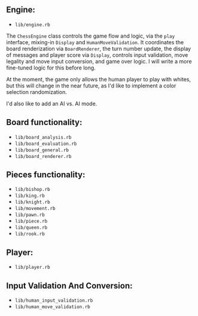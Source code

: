 ## Engine:
  - `lib/engine.rb`

The `ChessEngine` class controls the game flow and logic, via the `play` interface, mixing-in `Display` and `HumanMoveValidation`. It coordinates the board renderization via `BoardRenderer`, the turn number update, the display of messages and player score via `Display`, controls input validation, move legality and move input conversion, and game over logic. I will write a more fine-tuned logic for this before long.

At the moment, the game only allows the human player to play with whites, but this will change in the near future, as I'd like to implement a color selection randomization.

I'd also like to add an AI vs. AI mode.


## Board functionality:
  - `lib/board_analysis.rb`
  - `lib/board_evaluation.rb`
  - `lib/board_general.rb`
  - `lib/board_renderer.rb`

## Pieces functionality:
  - `lib/bishop.rb`
  - `lib/king.rb`
  - `lib/knight.rb`
  - `lib/movement.rb`
  - `lib/pawn.rb`
  - `lib/piece.rb`
  - `lib/queen.rb`
  - `lib/rook.rb`

## Player:
  - `lib/player.rb`

## Input Validation And Conversion:
  - `lib/human_input_validation.rb`
  - `lib/human_move_validation.rb`







